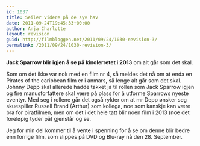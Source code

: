```yaml
---
id: 1037
title: Seiler videre på de syv hav
date: 2011-09-24T19:45:33+00:00
author: Anja Charlotte
layout: revision
guid: http://filmbloggen.net/2011/09/24/1030-revision-3/
permalink: /2011/09/24/1030-revision-3/
---
```

**Jack Sparrow blir igjen å se på kinolerretet i 2013** om alt går som det skal.

Som om det ikke var nok med en film nr 4, så meldes det nå om at enda en Pirates of the caribbean film er i anmars, så lenge alt går som det skal. Johnny Depp skal allerede hadde takket ja til rollen som Jack Sparrow igjen og fire manusforfattere skal være på plass for å utforme Sparrows nyeste eventyr. Med seg i rollene går det også rykter om at mr Depp ønsker seg skuespiller Russell Brand (Arthur) som kollega, noe som kanskje kan være bra for piratfilmen, men om det i det hele tatt blir noen film i 2013 (noe det foreløpig tyder på) gjenstår og se.

Jeg for min del kommer til å vente i spenning for å se om denne blir bedre enn forrige film, som slippes på DVD og Blu-ray nå den 28. September.
